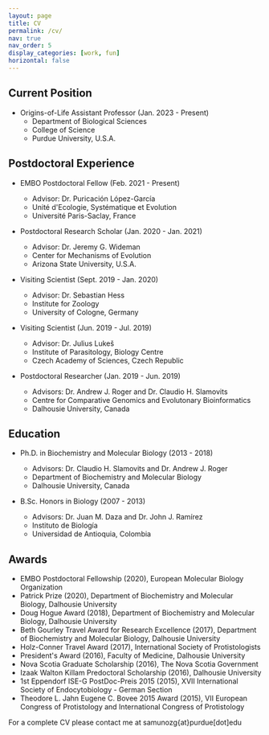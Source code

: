 ```yaml
---
layout: page
title: CV
permalink: /cv/
nav: true
nav_order: 5
display_categories: [work, fun]
horizontal: false
---
```


## Current Position

* Origins-of-Life Assistant Professor (Jan. 2023 - Present)
  * Department of Biological Sciences
  * College of Science
  * Purdue University, U.S.A.

## Postdoctoral Experience

* EMBO Postdoctoral Fellow (Feb. 2021 - Present)
  * Advisor: Dr. Puricación López-García
  * Unité d'Ecologie, Systématique et Evolution
  * Université Paris-Saclay, France

* Postdoctoral Research Scholar (Jan. 2020 - Jan. 2021)
  * Advisor: Dr. Jeremy G. Wideman
  * Center for Mechanisms of Evolution
  * Arizona State University, U.S.A.

* Visiting Scientist (Sept. 2019 - Jan. 2020)
  * Advisor: Dr. Sebastian Hess
  * Institute for Zoology
  * University of Cologne, Germany

* Visiting Scientist (Jun. 2019 - Jul. 2019)
  * Advisor: Dr. Julius Lukeš
  * Institute of Parasitology, Biology Centre
  * Czech Academy of Sciences, Czech Republic

* Postdoctoral Researcher (Jan. 2019 - Jun. 2019)
  * Advisors: Dr. Andrew J. Roger and Dr. Claudio H. Slamovits
  * Centre for Comparative Genomics and Evolutonary Bioinformatics
  * Dalhousie University, Canada

## Education

* Ph.D. in Biochemistry and Molecular Biology (2013 - 2018)
  * Advisors: Dr. Claudio H. Slamovits and Dr. Andrew J. Roger
  * Department of Biochemistry and Molecular Biology
  * Dalhousie University, Canada

* B.Sc. Honors in Biology (2007 - 2013)
  * Advisors: Dr. Juan M. Daza and Dr. John J. Ramírez
  * Instituto de Biología
  * Universidad de Antioquia, Colombia
  
## Awards

* EMBO Postdoctoral Fellowship (2020), European Molecular Biology Organization
* Patrick Prize (2020), Department of Biochemistry and Molecular Biology, Dalhousie University
* Doug Hogue Award (2018), Department of Biochemistry and Molecular Biology, Dalhousie University
* Beth Gourley Travel Award for Research Excellence (2017), Department of Biochemistry and Molecular Biology, Dalhousie University
* Holz-Conner Travel Award (2017), International Society of Protistologists
* President's Award (2016), Faculty of Medicine, Dalhousie University
* Nova Scotia Graduate Scholarship (2016), The Nova Scotia Government
* Izaak Walton Killam Predoctoral Scholarship (2016), Dalhousie University
* 1st Eppendorf ISE-G PostDoc-Preis 2015 (2015), XVII International Society of Endocytobiology - German Section
* Theodore L. Jahn Eugene C. Bovee 2015 Award (2015), VII European Congress of Protistology and International Congress of Protistology   

For a complete CV please contact me at samunozg{at}purdue[dot]edu

